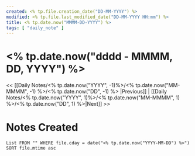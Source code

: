 ```yaml
---
created: <% tp.file.creation_date("DD-MM-YYYY") %>
modified: <% tp.file.last_modified_date("DD-MM-YYYY HH:mm") %>
title: <% tp.date.now("MMMM-DD-YYYY") %>
tags: [ "daily_note" ]
---
```

# <% tp.date.now("dddd - MMMM, DD, YYYY") %>
<< [[Daily Notes/<% tp.date.now("YYYY", -1)%>/<% tp.date.now("MM-MMMM", -1) %>/<% tp.date.now("DD", -1) %> |Previous]] | [[Daily Notes/<% tp.date.now("YYYY", 1)%>/<% tp.date.now("MM-MMMM", 1) %>/<% tp.date.now("DD", 1) %>|Next]] >>

# Notes Created
```dataview
List FROM "" WHERE file.cday = date("<% tp.date.now("YYYY-MM-DD") %>") SORT file.mtime asc 
```
